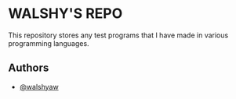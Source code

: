 # WALSHY'S REPO

This repository stores any test programs that I have made in various programming languages.


## Authors

- [@walshyaw](https://www.github.com/walshyaw)


